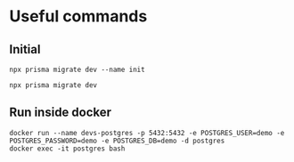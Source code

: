 # Useful commands

## Initial 
```
npx prisma migrate dev --name init 
```

```
npx prisma migrate dev
```


## Run inside docker
```
docker run --name devs-postgres -p 5432:5432 -e POSTGRES_USER=demo -e POSTGRES_PASSWORD=demo -e POSTGRES_DB=demo -d postgres
docker exec -it postgres bash
```


